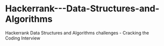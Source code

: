 # Hackerrank---Data-Structures-and-Algorithms
Hackerrank Data Structures and Algorithms challenges - Cracking the Coding Interview
